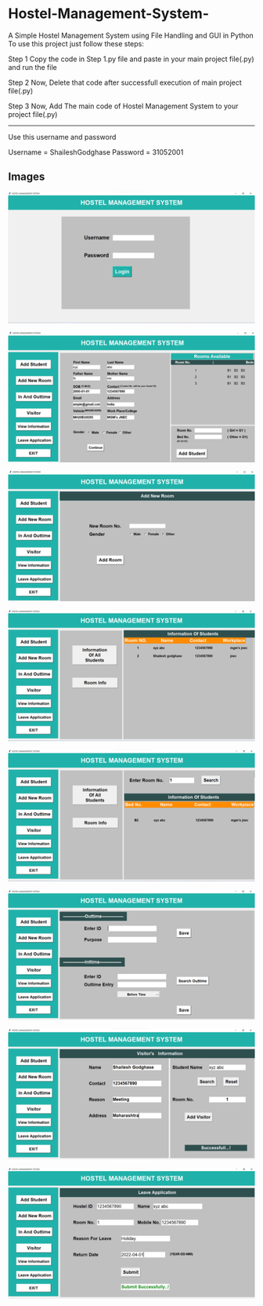 # Hostel-Management-System-
A Simple Hostel Management System using File Handling and GUI in Python
To use this project just follow these steps:

Step 1
Copy the code in Step 1.py file and paste in your main project file(.py) and run the file

Step 2
Now, Delete that code after successfull execution of main project file(.py)

Step 3
Now, Add The main code of Hostel Management System to your project file(.py)

----------------------------------------------------

Use this username and password

Username = ShaileshGodghase
Password = 31052001


## Images

![Login](https://raw.githubusercontent.com/ShaileshGodghase/Hostel-Management-System-/main/Images/Login.png)

![Add Student](https://raw.githubusercontent.com/ShaileshGodghase/Hostel-Management-System-/main/Images/addStudents.png)

![Add New Room](https://raw.githubusercontent.com/ShaileshGodghase/Hostel-Management-System-/main/Images/AddNewRoom.png)

![All Information](https://raw.githubusercontent.com/ShaileshGodghase/Hostel-Management-System-/main/Images/allInfo.png)

![Room Information](https://raw.githubusercontent.com/ShaileshGodghase/Hostel-Management-System-/main/Images/RoomInfo.png)

![In and Out Time](https://raw.githubusercontent.com/ShaileshGodghase/Hostel-Management-System-/main/Images/inOutTime.png)

![Visitor](https://raw.githubusercontent.com/ShaileshGodghase/Hostel-Management-System-/main/Images/visitor.png)

![Leave Application](https://raw.githubusercontent.com/ShaileshGodghase/Hostel-Management-System-/main/Images/Leave-Application.png)
